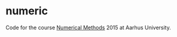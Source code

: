 # numeric
Code for the course [Numerical Methods][course] 2015 at Aarhus University.

[course]: http://owww.phys.au.dk/~fedorov/Numeric/now/home.php "Course page"
